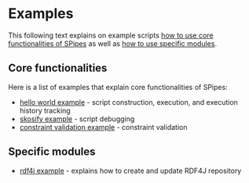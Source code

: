 # Examples

This following text explains on example scripts [how to use core functionalities of SPipes](#core-functionalities)
as well as [how to use specific modules](#specific-modules).

## Core functionalities

Here is a list of examples that explain core functionalities of SPipes:
- [hello world example](./hello-world/hello-world.md) - script construction, execution, and execution history tracking
- [skosify example](./skosify/skosify.md) - script debugging
- [constraint validation example](./constraint-validation/constraint-validation.md) - constraint validation

## Specific modules

- [rdf4j example](./rdf4j-update/rdf4j-update.md) - explains how to create and update RDF4J repository